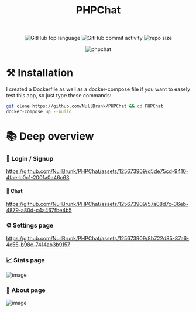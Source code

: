<div align="center">
   
# PHPChat  
  
<br/> 

![GitHub top language](https://img.shields.io/github/languages/top/NullBrunk/PHPChat?style=for-the-badge)
![GitHub commit activity](https://img.shields.io/github/commit-activity/m/NullBrunk/PHPChat?style=for-the-badge)
![repo size](https://img.shields.io/github/repo-size/NullBrunk/PHPChat?style=for-the-badge)


![phpchat](https://github.com/NullBrunk/PHPChat/assets/125673909/eabe391b-88f3-4b9c-9545-975cdaee98d1)

</div>


# ⚒️ Installation

I created a Dockerfile as well as a docker-compose file if you want to easely test this app, so just type these commands:

```bash
git clone https://github.com/NullBrunk/PHPChat && cd PHPChat
docker-compose up --build
```

# 📚 Deep overview

### 🔐 Login / Signup
https://github.com/NullBrunk/PHPChat/assets/125673909/d5de75cd-9410-4fae-b0c1-2001a0a46c63

#### 💬 Chat
https://github.com/NullBrunk/PHPChat/assets/125673909/57a08d7c-36eb-4879-a80d-c4a467fbe4b5

### ⚙️ Settings page
https://github.com/NullBrunk/PHPChat/assets/125673909/8b722d85-87a6-4c55-b98c-7414ab3b9157

### 📈 Stats page 
![image](https://github.com/NullBrunk/PHPChat/assets/125673909/5a893e6b-773b-4707-b018-0451eef32524)

### 🔎 About page
![image](https://github.com/NullBrunk/PHPChat/assets/125673909/3e59c72d-0ccd-4fbf-ad60-e1d4d3c2d5fa)





